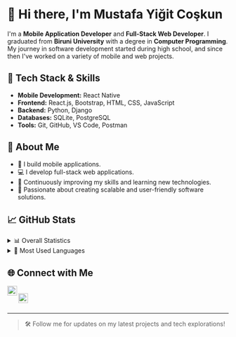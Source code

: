 # 👋 Hi there, I'm Mustafa Yiğit Coşkun

I'm a **Mobile Application Developer** and **Full-Stack Web Developer**. I graduated from **Biruni University** with a degree in **Computer Programming**. My journey in software development started during high school, and since then I've worked on a variety of mobile and web projects.

## 🚀 Tech Stack & Skills

- **Mobile Development:** React Native  
- **Frontend:** React.js, Bootstrap, HTML, CSS, JavaScript  
- **Backend:** Python, Django  
- **Databases:** SQLite, PostgreSQL  
- **Tools:** Git, GitHub, VS Code, Postman  

## 🧠 About Me

- 📱 I build mobile applications.
- 💻 I develop full-stack web applications.
- 🌱 Continuously improving my skills and learning new technologies.
- 🎯 Passionate about creating scalable and user-friendly software solutions.

## 📈 GitHub Stats

<details>
<summary>📊 Overall Statistics</summary>
<img src="https://github-readme-stats.vercel.app/api?username=yigiitcoskun&theme=radical&show_icons=true" alt="Yiğit's GitHub Stats" />
</details>

<details>
<summary>🧩 Most Used Languages</summary>
<img src="https://github-readme-stats.vercel.app/api/top-langs/?username=yigiitcoskun&layout=compact&theme=radical" alt="Top Languages" />
</details>

## 🌐 Connect with Me

[<img width="22" src="https://unpkg.com/simple-icons@v4/icons/instagram.svg" align="left" />][instagram]  
[<img width="22" src="https://unpkg.com/simple-icons@v4/icons/twitter.svg" align="left" />][linkedin]

<br/>

---

> 🛠️ Follow me for updates on my latest projects and tech explorations!

[linkedin]: www.linkedin.com/in/mustafa-yigit-coskun
[instagram]: https://www.instagram.com/myigitcoskun/
